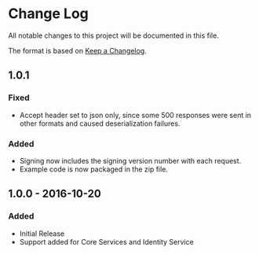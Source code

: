 # Change Log
All notable changes to this project will be documented in this file.

The format is based on [Keep a Changelog](http://keepachangelog.com/).

## 1.0.1
### Fixed
- Accept header set to json only, since some 500 responses were sent in other formats and caused deserialization failures.

### Added
- Signing now includes the signing version number with each request.
- Example code is now packaged in the zip file.

## 1.0.0 - 2016-10-20
### Added
- Initial Release
- Support added for Core Services and Identity Service
